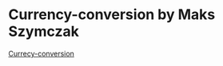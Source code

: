 # Currency-conversion by Maks Szymczak 
[Currecy-conversion](https://maksszymczak.github.io/Currency-conversion/)
